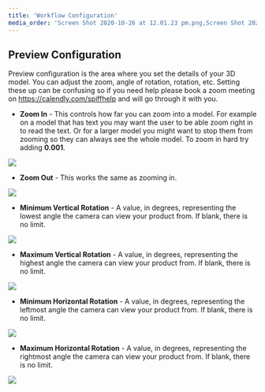 ```yaml
---
title: 'Workflow Configuration'
media_order: 'Screen Shot 2020-10-26 at 12.01.23 pm.png,Screen Shot 2020-10-26 at 12.01.34 pm.png,Screen Shot 2020-10-26 at 12.14.07 pm.png,Screen Shot 2020-10-27 at 10.07.09 am.png,Screen Shot 2020-10-27 at 10.11.45 am.png,Screen Shot 2020-10-27 at 10.11.53 am.png'
---
```


## Preview Configuration

Preview configuration is the area where you set the details of your 3D model. You can adjust the zoom, angle of rotation, rotation, etc. Setting these up can be confusing so if you need help please book a zoom meeting on https://calendly.com/spiffhelp and will go through it with you.

- **Zoom In** - This controls how far you can zoom into a model. For example on a model that has text you may want the user to be able zoom right in to read the text. Or for a larger model you might want to stop them from zooming so they can always see the whole model. To zoom in hard try adding **0.001**.

![](https://help.spiff.com.au/user/pages/04.Spiff-Concepts/03.workflows/03.step-details/04.workflow-configuration/Screen%20Shot%202020-10-26%20at%2012.01.34%20pm.png)

- **Zoom Out** - This works the same as zooming in.

![](https://help.spiff.com.au/user/pages/04.Spiff-Concepts/03.workflows/03.step-details/04.workflow-configuration/Screen%20Shot%202020-10-26%20at%2012.01.23%20pm.png)

- **Minimum Vertical Rotation** - A value, in degrees, representing the lowest angle the camera can view your product from. If blank, there is no limit.

![](https://help.spiff.com.au/user/pages/04.Spiff-Concepts/03.workflows/03.step-details/04.workflow-configuration/Screen%20Shot%202020-10-26%20at%2012.14.07%20pm.png)

- **Maximum Vertical Rotation** - A value, in degrees, representing the highest angle the camera can view your product from. If blank, there is no limit.

![](https://help.spiff.com.au/user/pages/04.Spiff-Concepts/03.workflows/03.step-details/04.workflow-configuration/Screen%20Shot%202020-10-27%20at%2010.07.09%20am.png)

- **Minimum Horizontal Rotation** - A value, in degrees, representing the leftmost angle the camera can view your product from. If blank, there is no limit.

![](https://help.spiff.com.au/user/pages/04.Spiff-Concepts/03.workflows/03.step-details/04.workflow-configuration/Screen%20Shot%202020-10-27%20at%2010.11.53%20am.png)

- **Maximum Horizontal Rotation** - A value, in degrees, representing the rightmost angle the camera can view your product from. If blank, there is no limit.

![](https://help.spiff.com.au/user/pages/04.Spiff-Concepts/03.workflows/03.step-details/04.workflow-configuration/Screen%20Shot%202020-10-27%20at%2010.11.45%20am.png)
